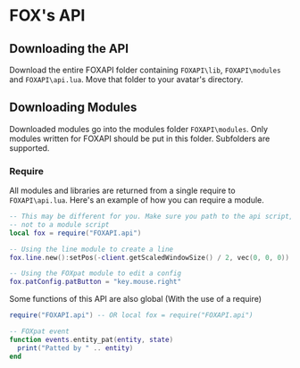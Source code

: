# FOX's API

## Downloading the API

Download the entire FOXAPI folder containing `FOXAPI\lib`, `FOXAPI\modules` and `FOXAPI\api.lua`. Move that folder to your avatar's directory.

## Downloading Modules

Downloaded modules go into the modules folder `FOXAPI\modules`. Only modules written for FOXAPI should be put in this folder. Subfolders are supported.

### Require

All modules and libraries are returned from a single require to `FOXAPI\api.lua`. Here's an example of how you can require a module.

```lua
-- This may be different for you. Make sure you path to the api script,
-- not to a module script
local fox = require("FOXAPI.api")

-- Using the line module to create a line
fox.line.new():setPos(-client.getScaledWindowSize() / 2, vec(0, 0, 0))

-- Using the FOXpat module to edit a config
fox.patConfig.patButton = "key.mouse.right"
```

Some functions of this API are also global (With the use of a require)

```lua
require("FOXAPI.api") -- OR local fox = require("FOXAPI.api")

-- FOXpat event
function events.entity_pat(entity, state)
  print("Patted by " .. entity)
end
```